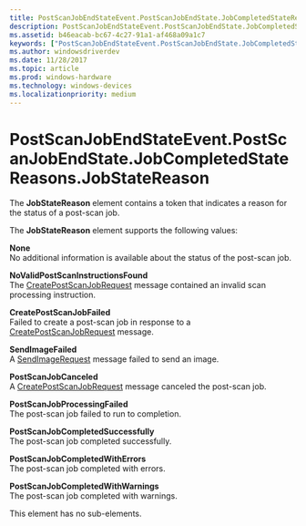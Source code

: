 ```yaml
---
title: PostScanJobEndStateEvent.PostScanJobEndState.JobCompletedStateReasons.JobStateReason
description: PostScanJobEndStateEvent.PostScanJobEndState.JobCompletedStateReasons.JobStateReason
ms.assetid: b46eacab-bc67-4c27-91a1-af468a09a1c7
keywords: ["PostScanJobEndStateEvent.PostScanJobEndState.JobCompletedStateReasons.JobStateReason"]
ms.author: windowsdriverdev
ms.date: 11/28/2017
ms.topic: article
ms.prod: windows-hardware
ms.technology: windows-devices
ms.localizationpriority: medium
---
```


# PostScanJobEndStateEvent.PostScanJobEndState.JobCompletedStateReasons.JobStateReason


The **JobStateReason** element contains a token that indicates a reason for the status of a post-scan job.

The **JobStateReason** element supports the following values:

<span id="None"></span><span id="none"></span><span id="NONE"></span>**None**  
No additional information is available about the status of the post-scan job.

<span id="NoValidPostScanInstructionsFound"></span><span id="novalidpostscaninstructionsfound"></span><span id="NOVALIDPOSTSCANINSTRUCTIONSFOUND"></span>**NoValidPostScanInstructionsFound**  
The [CreatePostScanJobRequest](createpostscanjobrequest.md) message contained an invalid scan processing instruction.

<span id="CreatePostScanJobFailed"></span><span id="createpostscanjobfailed"></span><span id="CREATEPOSTSCANJOBFAILED"></span>**CreatePostScanJobFailed**  
Failed to create a post-scan job in response to a [CreatePostScanJobRequest](createpostscanjobrequest.md) message.

<span id="SendImageFailed"></span><span id="sendimagefailed"></span><span id="SENDIMAGEFAILED"></span>**SendImageFailed**  
A [SendImageRequest](sendimagerequest.md) message failed to send an image.

<span id="PostScanJobCanceled"></span><span id="postscanjobcanceled"></span><span id="POSTSCANJOBCANCELED"></span>**PostScanJobCanceled**  
A [CreatePostScanJobRequest](createpostscanjobrequest.md) message canceled the post-scan job.

<span id="PostScanJobProcessingFailed"></span><span id="postscanjobprocessingfailed"></span><span id="POSTSCANJOBPROCESSINGFAILED"></span>**PostScanJobProcessingFailed**  
The post-scan job failed to run to completion.

<span id="PostScanJobCompletedSuccessfully"></span><span id="postscanjobcompletedsuccessfully"></span><span id="POSTSCANJOBCOMPLETEDSUCCESSFULLY"></span>**PostScanJobCompletedSuccessfully**  
The post-scan job completed successfully.

<span id="PostScanJobCompletedWithErrors"></span><span id="postscanjobcompletedwitherrors"></span><span id="POSTSCANJOBCOMPLETEDWITHERRORS"></span>**PostScanJobCompletedWithErrors**  
The post-scan job completed with errors.

<span id="PostScanJobCompletedWithWarnings"></span><span id="postscanjobcompletedwithwarnings"></span><span id="POSTSCANJOBCOMPLETEDWITHWARNINGS"></span>**PostScanJobCompletedWithWarnings**  
The post-scan job completed with warnings.

This element has no sub-elements.

 

 





